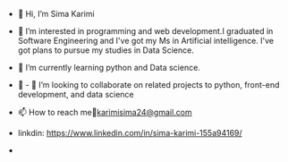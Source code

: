 - 👋 Hi, I’m Sima Karimi
- 👀  I’m interested in programming and web development.I graduated in Software Engineering and I've got my Ms in Artificial intelligence. I've got plans to pursue my studies in Data Science.
- 🌱 I’m currently learning python and Data science.
- 💞️ - 💞️ I’m looking to collaborate on related projects to python, front-end development, and data science

- 📫 How to reach me:e-mail:karimisima24@gmail.com 
- linkdin: https://www.linkedin.com/in/sima-karimi-155a94169/
- 

<!---
siimasima7272/siimasima7272 is a ✨ special ✨ repository because its `README.md` (this file) appears on your GitHub profile.
You can click the Preview link to take a look at your changes.
--->
